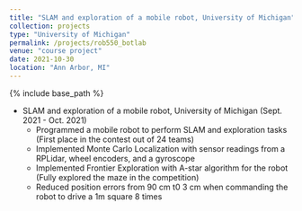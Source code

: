 ```yaml
---
title: "SLAM and exploration of a mobile robot, University of Michigan"
collection: projects
type: "University of Michigan"
permalink: /projects/rob550_botlab
venue: "course project"
date: 2021-10-30
location: "Ann Arbor, MI"
---
```


{% include base_path %}

* SLAM and exploration of a mobile robot, University of Michigan (Sept. 2021 - Oct. 2021)
  * Programmed a mobile robot to perform SLAM and exploration tasks (First place in the contest out of 24 teams)
  * Implemented Monte Carlo Localization with sensor readings from a RPLidar, wheel encoders, and a gyroscope
  * Implemented Frontier Exploration with A-star algorithm for the robot (Fully explored the maze in the competition)
  * Reduced position errors from 90 cm t0 3 cm when commanding the robot to drive a 1m square 8 times